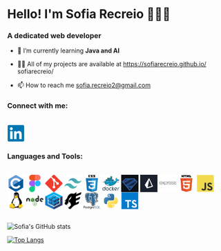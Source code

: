 <div style="display: center">
    <h1>Hello! I'm Sofia Recreio 🙋🏼‍♀️</h1>
</div>

<div style="display: center">
    <h3>A dedicated web developer</h3>
</div>

- 🦾  I’m currently learning <b>Java and AI</b>

- 👨‍💻 All of my projects are available at https://sofiarecreio.github.io/
sofiarecreio/

- 📫 How to reach me sofia.recreio2@gmail.com

<div style="display: center">
    <h3>Connect with me:</h3>
</div>
<div style="display: inline_block"></br>
    <a href="https://www.linkedin.com/in/sofia-recreio-223259283">
        <img align="center" alt="linkedin" src = "img/linkedin.svg" height = 40px width = 40px/>
    </a>
</div>

<div style="display: center">
    <h3>Languages and Tools:</h3>
</div>

<div style="display: inline_block"></br>
        <img align="center" alt="c" src = "img/c-original.svg" height = 40px width = 40px />
        <img align="center" alt="figma" src = "img/68747470733a2f2f7777772e766563746f726c6f676f2e7a6f6e652f6c6f676f732f6669676d612f6669676d612d69636f6e2e737667.svg" height = 40px width = 40p/>
        <img align="center" alt="git" src = "img/68747470733a2f2f7777772e766563746f726c6f676f2e7a6f6e652f6c6f676f732f6769742d73636d2f6769742d73636d2d69636f6e2e737667.svg" height = 40px width = 40p/>
        <img align="center" alt="tailwind" src = "img/68747470733a2f2f7777772e766563746f726c6f676f2e7a6f6e652f6c6f676f732f7461696c77696e646373732f7461696c77696e646373732d69636f6e2e737667.svg" height = 40px width = 40p/>
        <img align="center" alt="css3" src = "img/css3-original-wordmark.svg" height = 40px width = 40p/>
        <img align="center" alt="docker" src = "img/docker-original-wordmark.svg" height = 40px width = 40p/>
        <img align="center" alt="zod" src = "img/download.jpg" height = 40px width = 40p/>
        <img align="center" alt="prisma" src = "img/download.png" height = 40px width = 40p/>
        <img align="center" alt="express" src = "img/express-original-wordmark.svg" height = 40px width = 40p/>
        <img align="center" alt="html" src = "img/html5-original-wordmark.svg" height = 40px width = 40p/>
        <img align="center" alt="javascript" src = "img/javascript-original.svg" height = 40px width = 40p/>
        <img align="center" alt="linux" src = "img/linux-original.svg" height = 40px width = 40p/>
        <img align="center" alt="nodejs" src = "img/nodejs-original-wordmark.svg" height = 40px width = 40p/>
        <img align="center" alt="sequelize" src = "img/pngegg.png" height = 40px width = 40p/>
        <img align="center" alt="fastify" src = "img/pngwing.com.png" height = 40px width = 40p/>
        <img align="center" alt="postgresql" src = "img/postgresql-original-wordmark.svg" height = 40px width = 40p/>
        <img align="center" alt="python" src = "img/python-original.svg" height = 40px width = 40p/>
        <img align="center" alt="typescript" src = "img/typescript-original.svg" height = 40px width = 40p/>
</div>

<br>

![Sofia's GitHub stats](https://github-readme-stats.vercel.app/api?username=sofiarecreio&show_icons=true&&rank_icon=percentile)

[![Top Langs](https://github-readme-stats.vercel.app/api/top-langs/?username=sofiarecreio&layout=donut-vertical)](https://github.com/sofiarecreio/github-readme-stats)
